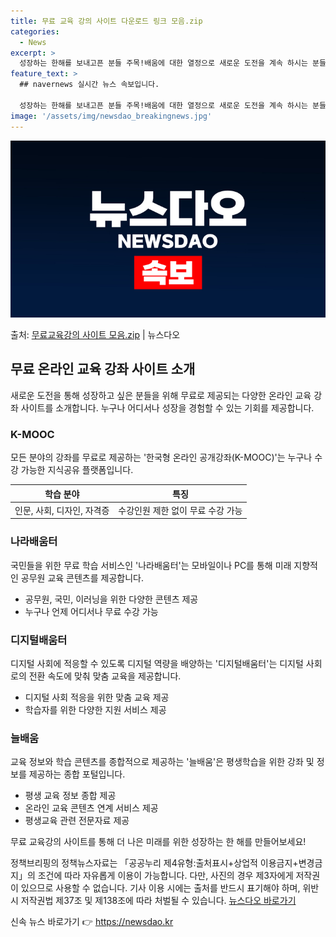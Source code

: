 ```yaml
---
title: 무료 교육 강의 사이트 다운로드 링크 모음.zip
categories:
  - News
excerpt: >
  성장하는 한해를 보내고픈 분들 주목!배움에 대한 열정으로 새로운 도전을 계속 하시는 분들을 위해 무료로 제공…
feature_text: >
  ## navernews 실시간 뉴스 속보입니다.

  성장하는 한해를 보내고픈 분들 주목!배움에 대한 열정으로 새로운 도전을 계속 하시는 분들을 위해 무료로 제공…
image: '/assets/img/newsdao_breakingnews.jpg'
---
```


![뉴스다오 속보](/assets/img/newsdao_breakingnews.jpg)

<p>출처: <a href="https://newsdao.kr/3025" rel="dofollow">무료교육강의 사이트 모음.zip</a> | 뉴스다오</p>

<h2 data-ke-size="size26">무료 온라인 교육 강좌 사이트 소개</h2>
<p data-ke-size="size16">새로운 도전을 통해 성장하고 싶은 분들을 위해 무료로 제공되는 다양한 온라인 교육 강좌 사이트를 소개합니다. 누구나 어디서나 성장을 경험할 수 있는 기회를 제공합니다.</p>

<h3>K-MOOC</h3>
<p data-ke-size="size16">모든 분야의 강좌를 무료로 제공하는 '한국형 온라인 공개강좌(K-MOOC)'는 누구나 수강 가능한 지식공유 플랫폼입니다.</p>
<table>
<thead>
<tr>
<th><b>학습 분야</b></th>
<th><b>특징</b></th>
</tr>
</thead>
<tbody>
<tr>
<td>인문, 사회, 디자인, 자격증</td>
<td>수강인원 제한 없이 무료 수강 가능</td>
</tr>
</tbody>
</table>

<h3>나라배움터</h3>
<p data-ke-size="size16">국민들을 위한 무료 학습 서비스인 '나라배움터'는 모바일이나 PC를 통해 미래 지향적인 공무원 교육 콘텐츠를 제공합니다.</p>
<ul>
<li>공무원, 국민, 이러닝을 위한 다양한 콘텐츠 제공</li>
<li>누구나 언제 어디서나 무료 수강 가능</li>
</ul>

<h3>디지털배움터</h3>
<p data-ke-size="size16">디지털 사회에 적응할 수 있도록 디지털 역량을 배양하는 '디지털배움터'는 디지털 사회로의 전환 속도에 맞춰 맞춤 교육을 제공합니다.</p>
<ul>
<li>디지털 사회 적응을 위한 맞춤 교육 제공</li>
<li>학습자를 위한 다양한 지원 서비스 제공</li>
</ul>

<h3>늘배움</h3>
<p data-ke-size="size16">교육 정보와 학습 콘텐츠를 종합적으로 제공하는 '늘배움'은 평생학습을 위한 강좌 및 정보를 제공하는 종합 포털입니다.</p>
<ul>
<li>평생 교육 정보 종합 제공</li>
<li>온라인 교육 콘텐츠 연계 서비스 제공</li>
<li>평생교육 관련 전문자료 제공</li>
</ul>

<p data-ke-size="size16">무료 교육강의 사이트를 통해 더 나은 미래를 위한 성장하는 한 해를 만들어보세요!</p>

<p data-ke-size="size16">정책브리핑의 정책뉴스자료는 「공공누리 제4유형:출처표시+상업적 이용금지+변경금지」의 조건에 따라 자유롭게 이용이 가능합니다. 다만, 사진의 경우 제3자에게 저작권이 있으므로 사용할 수 없습니다. 기사 이용 시에는 출처를 반드시 표기해야 하며, 위반 시 저작권법 제37조 및 제138조에 따라 처벌될 수 있습니다. <span><a href="https://newsdao.kr/3025">뉴스다오 바로가기</a></span> </p> 

신속 뉴스 바로가기 👉 <a href="https://newsdao.kr" rel="dofollow">https://newsdao.kr</a>



